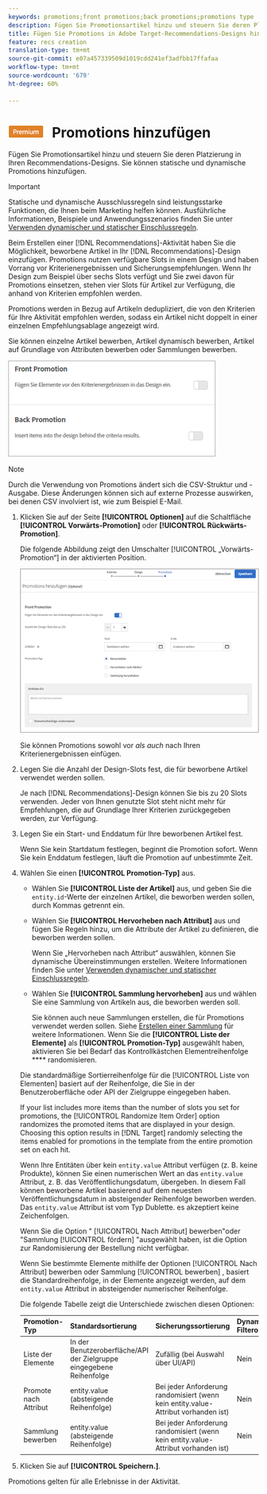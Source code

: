```yaml
---
keywords: promotions;front promotions;back promotions;promotions type
description: Fügen Sie Promotionsartikel hinzu und steuern Sie deren Platzierung in Ihren Adobe Target-Recommendations-Designs. Sie können statische und dynamische Promotions hinzufügen.
title: Fügen Sie Promotions in Adobe Target-Recommendations-Designs hinzu.
feature: recs creation
translation-type: tm+mt
source-git-commit: e07a457339509d1019cdd241ef3adfbb17ffafaa
workflow-type: tm+mt
source-wordcount: '679'
ht-degree: 60%

---
```



# ![PREMIUM](/help/assets/premium.png) Promotions hinzufügen

Fügen Sie Promotionsartikel hinzu und steuern Sie deren Platzierung in Ihren Recommendations-Designs. Sie können statische und dynamische Promotions hinzufügen.

>[!IMPORTANT]
>
>Statische und dynamische Ausschlussregeln sind leistungsstarke Funktionen, die Ihnen beim Marketing helfen können. Ausführliche Informationen, Beispiele und Anwendungsszenarios finden Sie unter [Verwenden dynamischer und statischer Einschlussregeln](/help/c-recommendations/c-algorithms/use-dynamic-and-static-inclusion-rules.md#concept_4CB5C0FA705D4E449BD0B37B3D987F9F).

Beim Erstellen einer [!DNL Recommendations]-Aktivität haben Sie die Möglichkeit, beworbene Artikel in Ihr [!DNL Recommendations]-Design einzufügen. Promotions nutzen verfügbare Slots in einem Design und haben Vorrang vor Kriterienergebnissen und Sicherungsempfehlungen. Wenn Ihr Design zum Beispiel über sechs Slots verfügt und Sie zwei davon für Promotions einsetzen, stehen vier Slots für Artikel zur Verfügung, die anhand von Kriterien empfohlen werden.

Promotions werden in Bezug auf Artikeln dedupliziert, die von den Kriterien für Ihre Aktivität empfohlen werden, sodass ein Artikel nicht doppelt in einer einzelnen Empfehlungsablage angezeigt wird.

Sie können einzelne Artikel bewerben, Artikel dynamisch bewerben, Artikel auf Grundlage von Attributen bewerben oder Sammlungen bewerben.

![](assets/add_promotion_toggles.png)

>[!NOTE]
>
>Durch die Verwendung von Promotions ändert sich die CSV-Struktur und -Ausgabe. Diese Änderungen können sich auf externe Prozesse auswirken, bei denen CSV involviert ist, wie zum Beispiel E-Mail.

1. Klicken Sie auf der Seite **[!UICONTROL Optionen]** auf die Schaltfläche **[!UICONTROL Vorwärts-Promotion]** oder **[!UICONTROL Rückwärts-Promotion]**.

   Die folgende Abbildung zeigt den Umschalter [!UICONTROL „Vorwärts-Promotion“] in der aktivierten Position.

   ![Hinzufügen von Optionen für die Vorwärts-Promotion ](/help/c-recommendations/t-create-recs-activity/assets/add_promotion_front.png)

   Sie können Promotions sowohl vor *als auch* nach Ihren Kriterienergebnissen einfügen.
1. Legen Sie die Anzahl der Design-Slots fest, die für beworbene Artikel verwendet werden sollen.

   Je nach [!DNL Recommendations]-Design können Sie bis zu 20 Slots verwenden. Jeder von Ihnen genutzte Slot steht nicht mehr für Empfehlungen, die auf Grundlage Ihrer Kriterien zurückgegeben werden, zur Verfügung.

1. Legen Sie ein Start- und Enddatum für Ihre beworbenen Artikel fest.

   Wenn Sie kein Startdatum festlegen, beginnt die Promotion sofort. Wenn Sie kein Enddatum festlegen, läuft die Promotion auf unbestimmte Zeit.

1. Wählen Sie einen **[!UICONTROL Promotion-Typ]** aus.

   * Wählen Sie **[!UICONTROL Liste der Artikel]** aus, und geben Sie die `entity.id`-Werte der einzelnen Artikel, die beworben werden sollen, durch Kommas getrennt ein.

   * Wählen Sie **[!UICONTROL Hervorheben nach Attribut]** aus und fügen Sie Regeln hinzu, um die Attribute der Artikel zu definieren, die beworben werden sollen.

      Wenn Sie „Hervorheben nach Attribut“ auswählen, können Sie dynamische Übereinstimmungen erstellen. Weitere Informationen finden Sie unter [Verwenden dynamischer und statischer Einschlussregeln](/help/c-recommendations/c-algorithms/use-dynamic-and-static-inclusion-rules.md#concept_4CB5C0FA705D4E449BD0B37B3D987F9F).

   * Wählen Sie **[!UICONTROL Sammlung hervorheben]** aus und wählen Sie eine Sammlung von Artikeln aus, die beworben werden soll.

      Sie können auch neue Sammlungen erstellen, die für Promotions verwendet werden sollen. Siehe [Erstellen einer Sammlung](/help/c-recommendations/c-products/collections.md#task_1256DFF6842141FCAADD9E1428EF7F08) für weitere Informationen.
   Wenn Sie die **[!UICONTROL Liste der Elemente]** als **[!UICONTROL Promotion-Typ]** ausgewählt haben, aktivieren Sie bei Bedarf das Kontrollkästchen Elementreihenfolge **** randomisieren.

   Die standardmäßige Sortierreihenfolge für die [!UICONTROL Liste von Elementen] basiert auf der Reihenfolge, die Sie in der Benutzeroberfläche oder API der Zielgruppe eingegeben haben.

   If your list includes more items than the number of slots you set for promotions, the [!UICONTROL Randomize Item Order] option randomizes the promoted items that are displayed in your design. Choosing this option results in [!DNL Target] randomly selecting the items enabled for promotions in the template from the entire promotion set on each hit.

   Wenn Ihre Entitäten über kein `entity.value` Attribut verfügen (z. B. keine Produkte), können Sie einen numerischen Wert an das `entity.value` Attribut, z. B. das Veröffentlichungsdatum, übergeben. In diesem Fall können beworbene Artikel basierend auf dem neuesten Veröffentlichungsdatum in absteigender Reihenfolge beworben werden. Das `entity.value` Attribut ist vom Typ Dublette. es akzeptiert keine Zeichenfolgen.

   Wenn Sie die Option &quot; [!UICONTROL Nach Attribut] bewerben&quot;oder &quot;Sammlung [!UICONTROL fördern] &quot;ausgewählt haben, ist die Option zur Randomisierung der Bestellung nicht verfügbar.

   Wenn Sie bestimmte Elemente mithilfe der Optionen [!UICONTROL Nach Attribut] bewerben oder Sammlung [!UICONTROL bewerben] , basiert die Standardreihenfolge, in der Elemente angezeigt werden, auf dem `entity.value` Attribut in absteigender numerischer Reihenfolge.

   Die folgende Tabelle zeigt die Unterschiede zwischen diesen Optionen:

   | Promotion-Typ | Standardsortierung | Sicherungssortierung | Dynamische Filteroption |
   | --- | --- | --- | --- |
   | Liste der Elemente | In der Benutzeroberfläche/API der Zielgruppe eingegebene Reihenfolge | Zufällig (bei Auswahl über UI/API) | Nein |
   | Promote nach Attribut | entity.value (absteigende Reihenfolge) | Bei jeder Anforderung randomisiert (wenn kein entity.value-Attribut vorhanden ist) | Nein |
   | Sammlung bewerben | entity.value (absteigende Reihenfolge) | Bei jeder Anforderung randomisiert (wenn kein entity.value-Attribut vorhanden ist) | Nein |

1. Klicken Sie auf **[!UICONTROL Speichern.]**.

Promotions gelten für alle Erlebnisse in der Aktivität.
